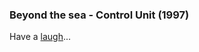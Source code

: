 ### Beyond the sea - Control Unit (1997)

Have a [laugh](https://www.youtube.com/watch?v=BcfGcInsGyw)...
